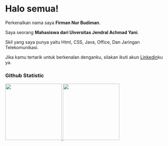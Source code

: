 # Halo semua! 

Perkenalkan nama saya **Firman Nur Budiman**.<br>

Saya seorang **Mahasiswa dari Uiversitas Jendral Achmad Yani**.<br>

Skil yang saya punya yaitu Html, CSS, Java, Office, Dan Jaringan Telekomunikasi.<br>

Jika kamu tertarik untuk berkenalan denganku, silakan ikuti akun [Linkedin](https://www.linkedin.com/in/firman-nur-budiman-1b2386220/)ku ya.

### Github Statistic
<p align="left">
<a href="https://github.com/penuliscode">
  <img height="180em" src="https://github-readme-stats-eight-theta.vercel.app/api?username=penuliscode&show_icons=true&theme=algolia&include_all_commits=true&count_private=true"/>
  <img height="180em" src="https://github-readme-stats-eight-theta.vercel.app/api/top-langs/?username=penuliscode&layout=compact&layout=compact&theme=algolia"/>
</a>
</p>
